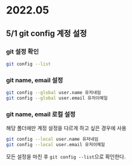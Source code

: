 # 2022.05

## 5/1 git config 계정 설정

### git 설정 확인

```bash
git config --list
```

### git name, email 설정

```bash
git config --global user.name 유저네임
git config --global user.email 유저이메일
```

### git name, email 로컬 설정

해당 폴더에만 계정 설정을 다르게 하고 싶은 경우에 사용

```bash
git config --local user.name 유저네임
git config --local user.email 유저이메일
```

모든 설정을 마친 후 `git config --list`으로 확인한다.